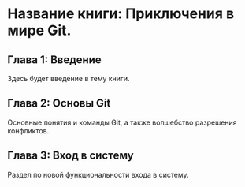 # Название книги: Приключения в мире Git.

## Глава 1: Введение
Здесь будет введение в тему книги.

## Глава 2: Основы Git
Основные понятия и команды Git, а также волшебство разрешения конфликтов..

## Глава 3: Вход в систему
Раздел по новой функциональности входа в систему.